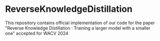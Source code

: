# ReverseKnowledgeDistillation
This repository contains official implementation of our code for the paper "Reverse Knowledge Distillation : Training a larger model with a smaller one" accepted for WACV 2024
